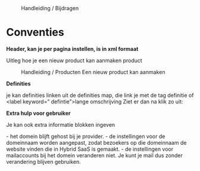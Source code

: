 <properties>
	<page>
		<title>Conventies</title>
	</page>
	<menu>
		<position>Handleiding / Bijdragen</position>
		<title>conventies</title>
	</menu>
</properties>

Conventies
================================

**Header, kan je per pagina instellen, is in xml formaat**

<properties>
    <page>
        <title>Een product aanmaken</title>
        <description>Uitleg hoe je een nieuw product kan aanmaken</description>
        <context>product</context>
    </page>
    <menu>
        <position>Handleiding / Producten</position> 
        <title>Introductie</title>
        <description>Een nieuw product kan aanmaken</description>
    </menu>
</properties>


**Definities**

je kan definities linken uit de definities map, die link je met de tag <label>definitie</label> of <label keyword=” defintie”>lange omschrijving</label>
Ziet er dan na klik zo uit:


**Extra hulp voor gebruiker**

Je kan ook extra informatie blokken ingeven

<div class="info">
- het domein blijft gehost bij je provider.
- de instellingen voor de domeinnaam worden aangepast, zodat bezoekers op die domeinnaam de website vinden die in Hybrid SaaS is gemaakt.
- de instellingen voor mailaccounts bij het domein veranderen niet. Je kunt je mail dus zonder verandering blijven gebruiken.
</div>

